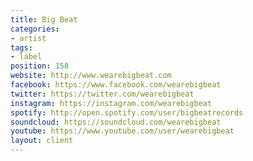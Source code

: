 ```yaml
---
title: Big Beat
categories:
- artist
tags:
- label
position: 158
website: http://www.wearebigbeat.com
facebook: https://www.facebook.com/wearebigbeat
twitter: https://twitter.com/wearebigbeat
instagram: https://instagram.com/wearebigbeat
spotify: http://open.spotify.com/user/bigbeatrecords
soundcloud: https://soundcloud.com/wearebigbeat
youtube: https://www.youtube.com/user/wearebigbeat
layout: client
---
```


